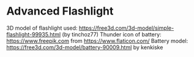 # Advanced Flashlight
3D model of flashlight used: https://free3d.com/3d-model/simple-flashlight-99935.html (by tinchoz77)
Thunder icon of battery: https://www.freepik.com from https://www.flaticon.com/
Battery model: https://free3d.com/3d-model/battery-90009.html by kenkiske

